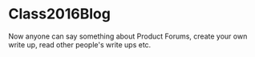 # Class2016Blog
Now anyone can say something about Product Forums, create your own write up, read other people's write ups etc.
